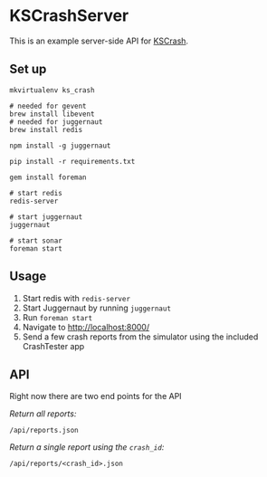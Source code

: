 KSCrashServer
=============

This is an example server-side API for [KSCrash](http://github.com/kstenerud/KSCrash).

## Set up

	mkvirtualenv ks_crash
	
	# needed for gevent
	brew install libevent
	# needed for juggernaut
	brew install redis

	npm install -g juggernaut

	pip install -r requirements.txt

	gem install foreman

	# start redis
	redis-server

	# start juggernaut
	juggernaut

	# start sonar
	foreman start

## Usage

1. Start redis with `redis-server`
2. Start Juggernaut by running `juggernaut`
3. Run `foreman start`
4. Navigate to [http://localhost:8000/](http://localhost:8000/)
5. Send a few crash reports from the simulator using the included CrashTester app

## API

Right now there are two end points for the API

*Return all reports:*

	/api/reports.json

*Return a single report using the `crash_id`:*

	/api/reports/<crash_id>.json
